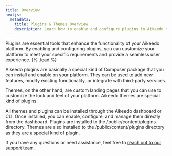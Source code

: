 ```yaml
---
title: Overview
nextjs:
  metadata:
    title: Plugins & Themes Overview
    description: Learn how to enable and configure plugins in Aikeedo to enhance your platform's functionality.
---
```


Plugins are essential tools that enhance the functionality of your Aikeedo platform. By enabling and configuring plugins, you can customize your platform to meet your specific requirements and provide a seamless user experience. {% .lead %}

Aikeedo plugins are basically a special kind of Composer package that you can install and enable on your platform. They can be used to add new features, modify existing functionality, or integrate with third-party services.

Themes, on the other hand, are custom landing pages that you can use to customize the look and feel of your platform. Aikeedo themes are special kind of plugins.

All themes and plugins can be installed through the Aikeedo dashboard or CLI. Once installed, you can enable, configure, and manage them directly from the dashboard. Plugins are installed to the /public/content/plugins directory. Themes are also installed to the /public/content/plugins directory as they are a special kind of plugin.

If you have any questions or need assistance, feel free to [reach out to our support team](mailto:support@aikeedo.com).
